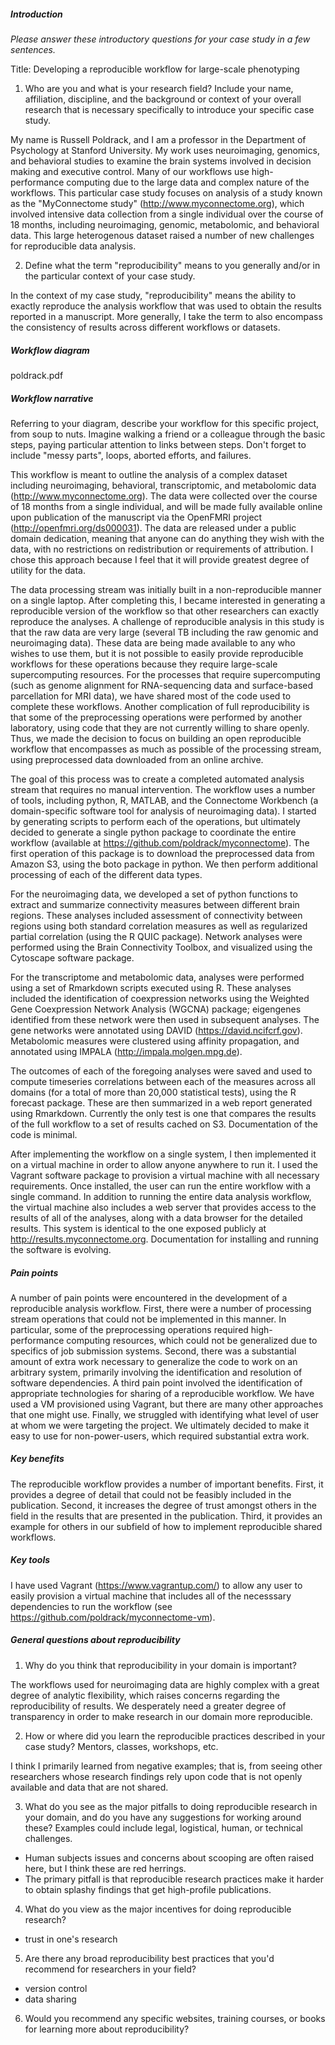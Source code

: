 ##### Introduction
*Please answer these introductory questions for your case study in a few sentences.*

Title: Developing a reproducible workflow for large-scale phenotyping

1) Who are you and what is your research field? Include your name, affiliation, discipline, and the background or context of your overall research that is necessary specifically to introduce your specific case study.

My name is Russell Poldrack, and I am a professor in the Department of Psychology at Stanford University.  My work uses neuroimaging, genomics, and behavioral studies to examine the brain systems involved in decision making and executive control.  Many of our workflows use high-performance computing due to the large data and complex nature of the workflows. This particular case study focuses on analysis of a study known as the "MyConnectome study" (http://www.myconnectome.org), which involved intensive data collection from a single individual over the course of 18 months, including neuroimaging, genomic, metabolomic, and behavioral data.  This large heterogenous dataset raised a number of new challenges for reproducible data analysis.

2) Define what the term "reproducibility" means to you generally and/or in the particular context of your case study.

In the context of my case study, "reproducibility" means the ability to exactly reproduce the analysis workflow that was used to obtain the results reported in a manuscript. More generally, I take the term to also encompass the consistency of results across different workflows or datasets.

##### Workflow diagram

poldrack.pdf

##### Workflow narrative

Referring to your diagram, describe your workflow for this specific project, from soup to nuts. Imagine walking a friend or a colleague through the basic steps, paying particular attention to links between steps. Don't forget to include "messy parts", loops, aborted efforts, and failures.

This workflow is meant to outline the analysis of a complex dataset including neuroimaging, behavioral, transcriptomic, and metabolomic data (http://www.myconnectome.org).  The data were collected over the course of 18 months from a single individual, and will be made fully available online upon publication of the manuscript via the OpenFMRI project (http://openfmri.org/ds000031).  The data are released under a public domain dedication, meaning that anyone can do anything they wish with the data, with no restrictions on redistribution or requirements of attribution.  I chose this approach because I feel that it will provide greatest degree of utility for the data.

The data processing stream was initially built in a non-reproducible manner on a single laptop.  After completing this, I became interested in generating a reproducible version of the workflow so that other researchers can exactly reproduce the analyses. A challenge of reproducible analysis in this study is that the raw data are very large (several TB including the raw genomic and neuroimaging data).  These data are being made available to any who wishes to use them, but it is not possible to easily provide reproducible workflows for these operations because they require large-scale supercomputing resources. For the processes that require supercomputing (such as genome alignment for RNA-sequencing data and surface-based parcellation for MRI data), we have shared most of the code used to complete these workflows.  Another complication of full reproducibility is that some of the preprocessing operations were performed by another laboratory, using code that they are not currently willing to share openly. Thus, we made the decision to focus on building an open reproducible workflow that encompasses as much as possible of the processing stream, using preprocessed data downloaded from an online archive.

The goal of this process was to create a completed automated analysis stream that requires no manual intervention.  The workflow uses a number of tools, including python, R, MATLAB, and the Connectome Workbench (a domain-specific software tool for analysis of neuroimaging data).  I started by generating scripts to perform each of the operations, but ultimately decided to generate a single python package to coordinate the entire workflow (available at https://github.com/poldrack/myconnectome).  The first operation of this package is to download the preprocessed data from Amazon S3, using the boto package in python.  We then perform additional processing of each of the different data types.  

For the neuroimaging data, we developed a set of python functions to extract and summarize connectivity measures between different brain regions.  These analyses included assessment of connectivity between regions using both standard correlation measures as well as regularized partial correlation (using the R QUIC package).  Network analyses were performed using the Brain Connectivity Toolbox, and visualized using the Cytoscape software package.

For the transcriptome and metabolomic data, analyses were performed using a set of Rmarkdown scripts executed using R. These analyses included the identification of coexpression networks using the Weighted Gene Coexpression Network Analysis (WGCNA) package; eigengenes identified from these network were then used in subsequent analyses.  The gene networks were annotated using DAVID (https://david.ncifcrf.gov).  Metabolomic measures were clustered using affinity propagation, and annotated using IMPALA (http://impala.molgen.mpg.de).

The outcomes of each of the foregoing analyses were saved and used to compute timeseries correlations between each of the measures across all domains (for a total of more than 20,000 statistical tests), using the R forecast package.  These are then summarized in a web report generated using Rmarkdown.  Currently the only test is one that compares the results of the full workflow to a set of results cached on S3.  Documentation of the code is minimal.

After implementing the workflow on a single system, I then implemented it on a virtual machine in order to allow anyone anywhere to run it.  I used the Vagrant software package to provision a virtual machine with all necessary requirements.  Once installed, the user can run the entire workflow with a single command. In addition to running the entire data analysis workflow, the virtual machine also includes a web server that provides access to the results of all of the analyses, along with a data browser for the detailed results.  This system is identical to the one exposed publicly at http://results.myconnectome.org.  Documentation for installing and running the software is evolving.

##### Pain points
A number of pain points were encountered in the development of a reproducible analysis workflow.  First, there were a number of processing stream operations that could not be implemented in this manner. In particular, some of the preprocessing operations required high-performance computing resources, which could not be generalized due to specifics of job submission systems.  Second, there was a substantial amount of extra work necessary to generalize the code to work on an arbitrary system, primarily involving the identification and resolution of software dependencies. A third pain point involved the identification of appropriate technologies for sharing of a reproducible workflow. We have used a VM provisioned using Vagrant, but there are many other approaches that one might use. Finally, we struggled with identifying what level of user at whom we were targeting the project.  We ultimately decided to make it easy to use for non-power-users, which required substantial extra work.


##### Key benefits
The reproducible workflow provides a number of important benefits. First, it provides a degree of detail that could not be feasibly included in the publication.  Second, it increases the degree of trust amongst others in the field in the results that are presented in the publication. Third, it provides an example for others in our subfield of how to implement reproducible shared workflows.

##### Key tools

I have used Vagrant (https://www.vagrantup.com/) to allow any user to easily provision a virtual machine that includes all of the necesssary dependencies to run the workflow (see https://github.com/poldrack/myconnectome-vm).

##### General questions about reproducibility


1) Why do you think that reproducibility in your domain is important?

The workflows used for neuroimaging data are highly complex with a great degree of analytic flexibility, which raises concerns regarding the reproducibility of results.  We desperately need a greater degree of transparency in order to make research in our domain more reproducible.

2) How or where did you learn the reproducible practices described in your case study? Mentors, classes, workshops, etc.

I think I primarily learned from negative examples; that is, from seeing other researchers whose research findings rely upon code that is not openly available and data that are not shared.

3) What do you see as the major pitfalls to doing reproducible research in your domain, and do you have any suggestions for working around these? Examples could include legal, logistical, human, or technical challenges.

- Human subjects issues and concerns about scooping are often raised here, but I think these are red herrings.
- The primary pitfall is that reproducible research practices make it harder to obtain splashy findings that get high-profile publications.  

4) What do you view as the major incentives for doing reproducible research?

- trust in one's research

5) Are there any broad reproducibility best practices that you'd recommend for researchers in your field?

- version control
- data sharing


6) Would you recommend any specific websites, training courses, or books for learning more about reproducibility?
